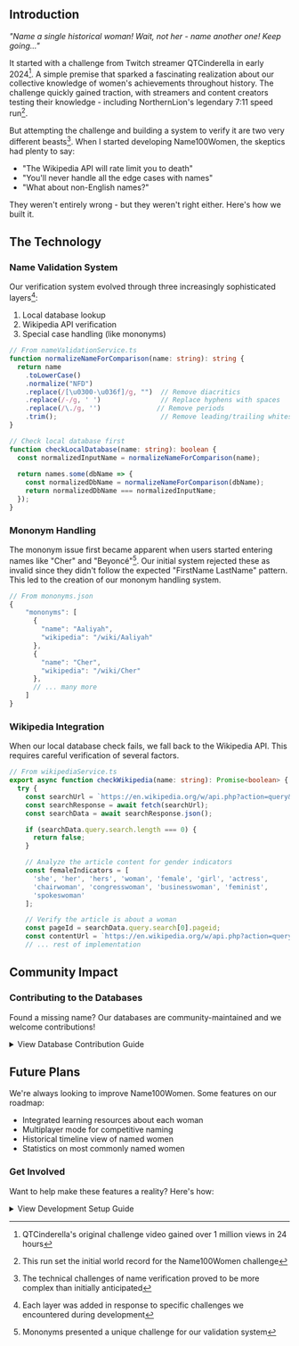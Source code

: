 ## Introduction

*"Name a single historical woman! Wait, not her - name another one! Keep going..."*

It started with a challenge from Twitch streamer QTCinderella in early 2024[^1]. A simple premise that sparked a fascinating realization about our collective knowledge of women's achievements throughout history. The challenge quickly gained traction, with streamers and content creators testing their knowledge - including NorthernLion's legendary 7:11 speed run[^2].

But attempting the challenge and building a system to verify it are two very different beasts[^3]. When I started developing Name100Women, the skeptics had plenty to say:

- "The Wikipedia API will rate limit you to death"
- "You'll never handle all the edge cases with names"
- "What about non-English names?"

They weren't entirely wrong - but they weren't right either. Here's how we built it.

## The Technology

### Name Validation System

Our verification system evolved through three increasingly sophisticated layers[^4]:

1. Local database lookup
2. Wikipedia API verification
3. Special case handling (like mononyms)

```typescript title="careful bit twiddling"
// From nameValidationService.ts
function normalizeNameForComparison(name: string): string {
  return name
    .toLowerCase()
    .normalize("NFD")
    .replace(/[\u0300-\u036f]/g, "")  // Remove diacritics
    .replace(/-/g, ' ')               // Replace hyphens with spaces
    .replace(/\./g, '')              // Remove periods
    .trim();                          // Remove leading/trailing whitespace
}

// Check local database first
function checkLocalDatabase(name: string): boolean {
  const normalizedInputName = normalizeNameForComparison(name);
  
  return names.some(dbName => {
    const normalizedDbName = normalizeNameForComparison(dbName);
    return normalizedDbName === normalizedInputName;
  });
}
```

### Mononym Handling

The mononym issue first became apparent when users started entering names like "Cher" and "Beyoncé"[^5]. Our initial system rejected these as invalid since they didn't follow the expected "FirstName LastName" pattern. This led to the creation of our mononym handling system.

```typescript title="careful bit twiddling"
// From mononyms.json
{
    "mononyms": [
      {
        "name": "Aaliyah",
        "wikipedia": "/wiki/Aaliyah"
      },
      {
        "name": "Cher",
        "wikipedia": "/wiki/Cher"
      },
      // ... many more
    ]
}
```

[^1]: QTCinderella's original challenge video gained over 1 million views in 24 hours
[^2]: This run set the initial world record for the Name100Women challenge
[^3]: The technical challenges of name verification proved to be more complex than initially anticipated
[^4]: Each layer was added in response to specific challenges we encountered during development
[^5]: Mononyms presented a unique challenge for our validation system

### Wikipedia Integration

When our local database check fails, we fall back to the Wikipedia API. This requires careful verification of several factors.

```typescript title="careful bit twiddling"
// From wikipediaService.ts
export async function checkWikipedia(name: string): Promise<boolean> {
  try {
    const searchUrl = `https://en.wikipedia.org/w/api.php?action=query&list=search&srsearch="${encodeURIComponent(name)}"&format=json&origin=*`;
    const searchResponse = await fetch(searchUrl);
    const searchData = await searchResponse.json();

    if (searchData.query.search.length === 0) {
      return false;
    }

    // Analyze the article content for gender indicators
    const femaleIndicators = [
      'she', 'her', 'hers', 'woman', 'female', 'girl', 'actress',
      'chairwoman', 'congresswoman', 'businesswoman', 'feminist',
      'spokeswoman'
    ];

    // Verify the article is about a woman
    const pageId = searchData.query.search[0].pageid;
    const contentUrl = `https://en.wikipedia.org/w/api.php?action=query&prop=extracts&exintro&pageids=${pageId}&format=json&origin=*`;
    // ... rest of implementation
```

## Community Impact

### Contributing to the Databases

Found a missing name? Our databases are community-maintained and we welcome contributions! 

<details>
<summary>View Database Contribution Guide</summary>

1. Fork the repository
2. For regular names: Add to `src/lib/womendatabase.json`
3. For mononyms: Add to `src/lib/mononyms.json` with the corresponding Wikipedia path
4. Submit a pull request with your changes
5. Include a brief note about why this person should be included

Example mononym addition:
```json
{
  "name": "NewArtist",
  "wikipedia": "/wiki/NewArtist_(singer)"
}
```

</details>

## Future Plans

We're always looking to improve Name100Women. Some features on our roadmap:

- Integrated learning resources about each woman
- Multiplayer mode for competitive naming
- Historical timeline view of named women
- Statistics on most commonly named women

### Get Involved

Want to help make these features a reality? Here's how:

<details>
<summary>View Development Setup Guide</summary>

```bash
git clone https://github.com/yourusername/name100women.git
cd name100women
npm install
npm run dev
```

1. Check our [Issues](placeholder_link) page for current tasks
2. Create a new branch for your feature
3. Submit a PR with your changes

See our [contributing guidelines](placeholder_link) for more details.

</details>
